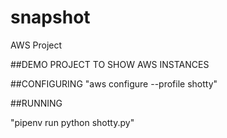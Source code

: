 # snapshot
AWS Project

##DEMO PROJECT TO SHOW AWS INSTANCES

##CONFIGURING
"aws configure --profile shotty"

##RUNNING

"pipenv run python shotty.py"


